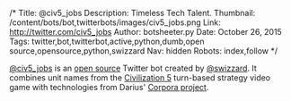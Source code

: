 /*
Title: @civ5_jobs
Description: Timeless Tech Talent.
Thumbnail: /content/bots/bot,twitterbots/images/civ5_jobs.png
Link: http://twitter.com/civ5_jobs
Author: botsheeter.py
Date: October 26, 2015
Tags: twitter,bot,twitterbot,active,python,dumb,open source,opensource,python,swizzard
Nav: hidden
Robots: index,follow
*/

[@civ5_jobs](http://twitter.com/civ5_jobs) is an [open source](https://github.com/swizzard/civjobs) Twitter bot created by [@swizzard](https://twitter.com/). It combines unit names from the [Civilization 5](https://en.wikipedia.org/wiki/Civilization_V) turn-based strategy video game with technologies from Darius' [Corpora project](https://github.com/dariusk/corpora).

